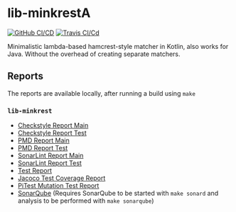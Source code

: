 # lib-minkrestA

[![GitHub CI/CD](https://github.com/nelkinda/template-multi-gradle/workflows/CI/CD/badge.svg)](https://github.com/nelkinda/template-multi-gradle/actions)
[![Travis CI/Cd](https://travis-ci.org/nelkinda/template-multi-gradle.svg)](https://travis-ci.org/nelkinda/template-multi-gradle)

Minimalistic lambda-based hamcrest-style matcher in Kotlin, also works for Java.
Without the overhead of creating separate matchers.

## Reports
The reports are available locally, after running a build using `make`

### `lib-minkrest`
* [Checkstyle Report Main](lib-minkrest/build/reports/checkstyle/checkstyleMain/report.html)
* [Checkstyle Report Test](lib-minkrest/build/reports/checkstyle/checkstyleTest/report.html)
* [PMD Report Main](lib-minkrest/build/reports/pmd/pmdMain/report.html)
* [PMD Report Test](lib-minkrest/build/reports/pmd/pmdTest/report.html)
* [SonarLint Report Main](lib-minkrest/build/reports/sonarlint/sonarlintMain/report.html)
* [SonarLint Report Test](lib-minkrest/build/reports/sonarlint/sonarlintTest/report.html)
* [Test Report](lib-minkrest/build/reports/tests/test/index.html)
* [Jacoco Test Coverage Report](lib-minkrest/build/reports/jacoco/test/html/index.html)
* [PiTest Mutation Test Report](lib-minkrest/build/reports/pitest/index.html)
* [SonarQube](http://localhost:9000/dashboard?id=pubminkrest%3Alib-minkrest)
  (Requires SonarQube to be started with `make sonard` and analysis to be performed with `make sonarqube`)
